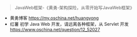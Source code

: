 > JavaWeb框架-《黄勇-架构探险，从零开始写JavaWeb框架》
* 黄勇博客 https://my.oschina.net/huangyong
* 红薯 初学 Java Web 开发，请远离各种框架，从 Servlet 开发 https://www.oschina.net/question/12_52027